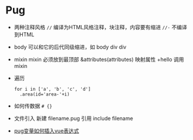 # Pug

* 两种注释风格
  `//` 编译为HTML风格注释，块注释，内容要有缩进
  `//-` 不编译到HTML

* body 可以和它的后代同级缩进，如
  body
  div
  div

* mixin
  mixin 必须放到最顶部
  &attributes(attributes) 映射属性
  +hello 调用mixin

* 遍历
  ```
  for i in ['a', 'b', 'c', 'd']
    .area(id='area-'+i)
  ```

* 如何传数据
  `# {}`

* 文件引入
  新建 filename.pug
  引用 include filename

* [pug变量如何插入vue表达式](http://codepen.io/cyio/pen/VKYdRb)

